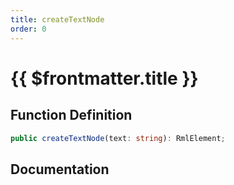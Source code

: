 ```yaml
---
title: createTextNode
order: 0
---
```


# {{ $frontmatter.title }}

## Function Definition

```ts
public createTextNode(text: string): RmlElement;
```

## Documentation

<!--@include: ./parts/createTextNode.md-->
